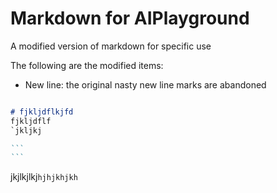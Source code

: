 # Markdown for AIPlayground
A modified version of markdown for specific use

The following are the modified items:
* New line: the original nasty new line marks are abandoned


```markdown

# fjkljdflkjfd
fjkljdflf
`jkljkj
```

``````markdown
```
```
``````


jkjlkjlkj``````hjhjkhjkh``````